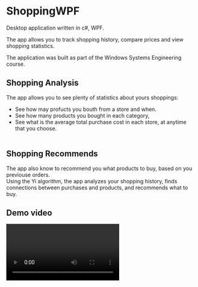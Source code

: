 ﻿# ShoppingWPF
 
Desktop application written in c#, WPF.

The app allows you to track shopping history, compare prices and view shopping statistics.

The application was built as part of the Windows Systems Engineering course.

## Shopping Analysis

The app allows you to see plenty of statistics about yours shoppings:<br />

- See how may profucts you bouth from a store and when.<br />
- See how many products you bought in each category,<br />
- See what is the average total purchase cost in each store, at anytime that you choose.<br /><br />

## Shopping Recommends
The app also know to recommend you what products to buy, based on you previouse orders.<br />
Using the Yi algorithm, the app analyzes your shopping history, finds connections between purchases and products, and recommends what to buy.

## Demo video
![Demo video](https://github.com/avifeder/ShoppingWPF/blob/main/WpfApp/Videos/ExampleVideo.mp4)<br /><br />

